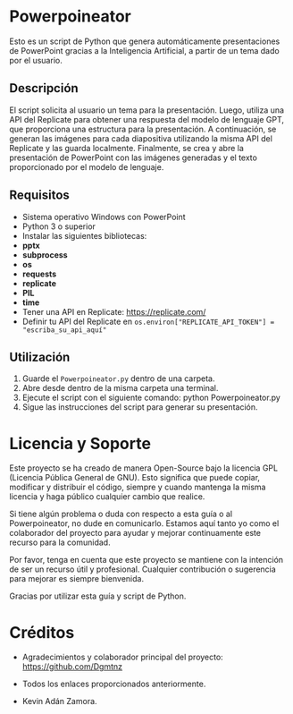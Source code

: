 # Powerpoineator

Esto es un script de Python que genera automáticamente presentaciones de PowerPoint gracias a la Inteligencia Artificial, a partir de un tema dado por el usuario.

## Descripción

El script solicita al usuario un tema para la presentación. Luego, utiliza una API del Replicate para obtener una respuesta del modelo de lenguaje GPT, que proporciona una estructura para la presentación. A continuación, se generan las imágenes para cada diapositiva utilizando la misma API del Replicate y las guarda localmente. Finalmente, se crea y abre la presentación de PowerPoint con las imágenes generadas y el texto proporcionado por el modelo de lenguaje.

## Requisitos

- Sistema operativo Windows con PowerPoint
- Python 3 o superior
- Instalar las siguientes bibliotecas:
- **pptx**
- **subprocess**
- **os**
- **requests**
- **replicate**
- **PIL**
- **time**
- Tener una API en Replicate: https://replicate.com/
- Definir tu API del Replicate en `os.environ["REPLICATE_API_TOKEN"] = "escriba_su_api_aquí"`

## Utilización

1. Guarde el `Powerpoineator.py` dentro de una carpeta.
2. Abre desde dentro de la misma carpeta una terminal.
3. Ejecute el script con el siguiente comando:
python Powerpoineator.py
5. Sigue las instrucciones del script para generar su presentación.

# Licencia y Soporte

Este proyecto se ha creado de manera Open-Source bajo la licencia GPL (Licencia Pública General de GNU). Esto significa que puede copiar, modificar y distribuir el código, siempre y cuando mantenga la misma licencia y haga público cualquier cambio que realice.

Si tiene algún problema o duda con respecto a esta guía o al Powerpoineator, no dude en comunicarlo. Estamos aquí tanto yo como el colaborador del proyecto para ayudar y mejorar continuamente este recurso para la comunidad.

Por favor, tenga en cuenta que este proyecto se mantiene con la intención de ser un recurso útil y profesional. Cualquier contribución o sugerencia para mejorar es siempre bienvenida.

Gracias por utilizar esta guía y script de Python.

# Créditos

- Agradecimientos y colaborador principal del proyecto: https://github.com/Dgmtnz

- Todos los enlaces proporcionados anteriormente.

- Kevin Adán Zamora.
